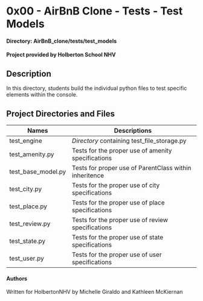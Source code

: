 # 0x00 - AirBnB Clone - Tests - Test Models
#### Directory: AirBnB_clone/tests/test_models
#### Project provided by Holberton School NHV

## Description
In this directory, students build the individual python files to test specific elements within the console.

## Project Directories and Files

Names | Descriptions
----- | -------------------
test_engine | *Directory* containing test_file_storage.py
test_amenity.py | Tests for the proper use of amenity specifications
test_base_model.py | Tests for proper use of ParentClass within inheritence
test_city.py | Tests for the proper use of city specifications
test_place.py | Tests for the proper use of place specifications
test_review.py | Tests for the proper use of review specifications
test_state.py | Tests for the proper use of state specifications
test_user.py | Tests for the proper use of user specifications

#### Authors
Written for HolbertonNHV by Michelle Giraldo and Kathleen McKiernan


